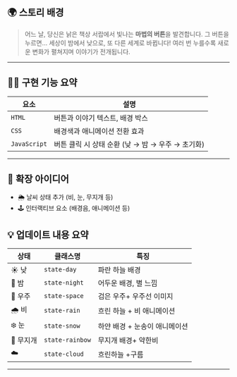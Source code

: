 ## 🌍 스토리 배경

> 어느 날, 당신은 낡은 책상 서랍에서 빛나는 **마법의 버튼**을 발견합니다.
> 그 버튼을 누르면… 세상이 밤에서 낮으로, 또 다른 세계로 바뀝니다!
> 여러 번 누를수록 새로운 변화가 펼쳐지며 이야기가 전개됩니다.

---

## 🧑‍💻 구현 기능 요약

| 요소           | 설명                               |
| ------------ | -------------------------------- |
| `HTML`       | 버튼과 이야기 텍스트, 배경 박스               |
| `CSS`        | 배경색과 애니메이션 전환 효과                 |
| `JavaScript` | 버튼 클릭 시 상태 순환 (낮 → 밤 → 우주 → 초기화) |

---
## 🧠 확장 아이디어

* 🌦 날씨 상태 추가 (비, 눈, 무지개 등)
* 🕹 인터랙티브 요소 (배경음, 애니메이션 등)

## 💡 업데이트 내용 요약

| 상태     | 클래스명            | 특징                |
| ------ | --------------- | ----------------- |
| ☀️ 낮   | `state-day`     | 파란 하늘 배경          |
| 🌙 밤   | `state-night`   | 어두운 배경, 별 느낌      |
| 🚀 우주  | `state-space`   | 검은 우주+ 우주선 이미지             |
| 🌧️ 비  | `state-rain`    | 흐린 하늘 + 비 애니메이션   |
| ❄️ 눈   | `state-snow`    | 하얀 배경 + 눈송이 애니메이션 |
| 🌈 무지개 | `state-rainbow` | 무지개 배경+ 약한비            |
| ☁️ | `state-cloud` | 흐린하늘 +구름            |


---
